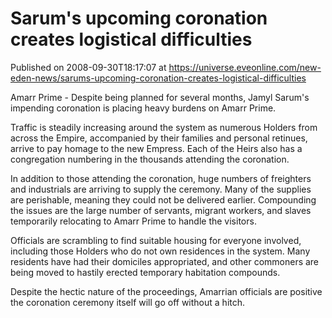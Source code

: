 # Sarum's upcoming coronation creates logistical difficulties
Published on 2008-09-30T18:17:07 at https://universe.eveonline.com/new-eden-news/sarums-upcoming-coronation-creates-logistical-difficulties

Amarr Prime - Despite being planned for several months, Jamyl Sarum's impending coronation is placing heavy burdens on Amarr Prime.  
  
Traffic is steadily increasing around the system as numerous Holders from across the Empire, accompanied by their families and personal retinues, arrive to pay homage to the new Empress. Each of the Heirs also has a congregation numbering in the thousands attending the coronation.

In addition to those attending the coronation, huge numbers of freighters and industrials are arriving to supply the ceremony. Many of the supplies are perishable, meaning they could not be delivered earlier. Compounding the issues are the large number of servants, migrant workers, and slaves temporarily relocating to Amarr Prime to handle the visitors.  
  
Officials are scrambling to find suitable housing for everyone involved, including those Holders who do not own residences in the system. Many residents have had  their domiciles appropriated, and other commoners are being moved to hastily erected temporary habitation compounds.  
  
Despite the hectic nature of the proceedings, Amarrian officials are positive the coronation ceremony itself will go off without a hitch.
